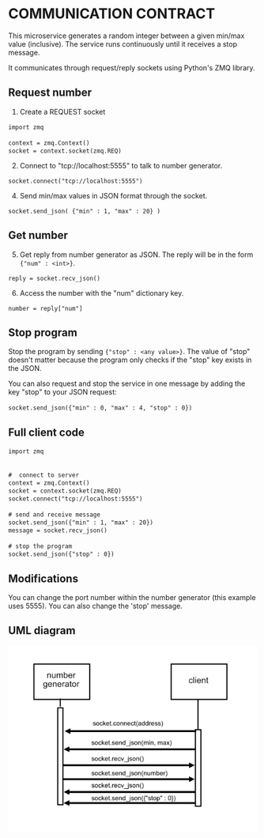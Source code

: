 # COMMUNICATION CONTRACT

This microservice generates a random integer between a given min/max value (inclusive). The service runs continuously until it receives a stop message.

It communicates through request/reply sockets using Python's ZMQ library.

## Request number


1) Create a REQUEST socket

````
import zmq

context = zmq.Context()
socket = context.socket(zmq.REQ)
````

2) Connect to "tcp://localhost:5555" to talk to number generator.

````
socket.connect("tcp://localhost:5555")

````

4) Send min/max values in JSON format through the socket.


````
socket.send_json( {"min" : 1, "max" : 20} )

````

## Get number

5) Get reply from number generator as JSON. The reply will be in the form ``{"num" : <int>}``.


````
reply = socket.recv_json()  

````

6) Access the number with the "num" dictionary key.

````
number = reply["num"]
````


## Stop program

Stop the program by sending ``{"stop" : <any value>}``. The value of "stop" doesn't matter because the program only checks if the "stop" key exists in the JSON.
  
You can also request and stop the service in one message by adding the key "stop" to your JSON request:

``socket.send_json({"min" : 0, "max" : 4, "stop" : 0})``

## Full client code

````
import zmq


#  connect to server
context = zmq.Context()
socket = context.socket(zmq.REQ)
socket.connect("tcp://localhost:5555")

# send and receive message
socket.send_json({"min" : 1, "max" : 20})
message = socket.recv_json()

# stop the program
socket.send_json({"stop" : 0})

````

## Modifications

You can change the port number within the number generator (this example uses 5555). You can also change the 'stop' message.

## UML diagram

![](diagram.png)





